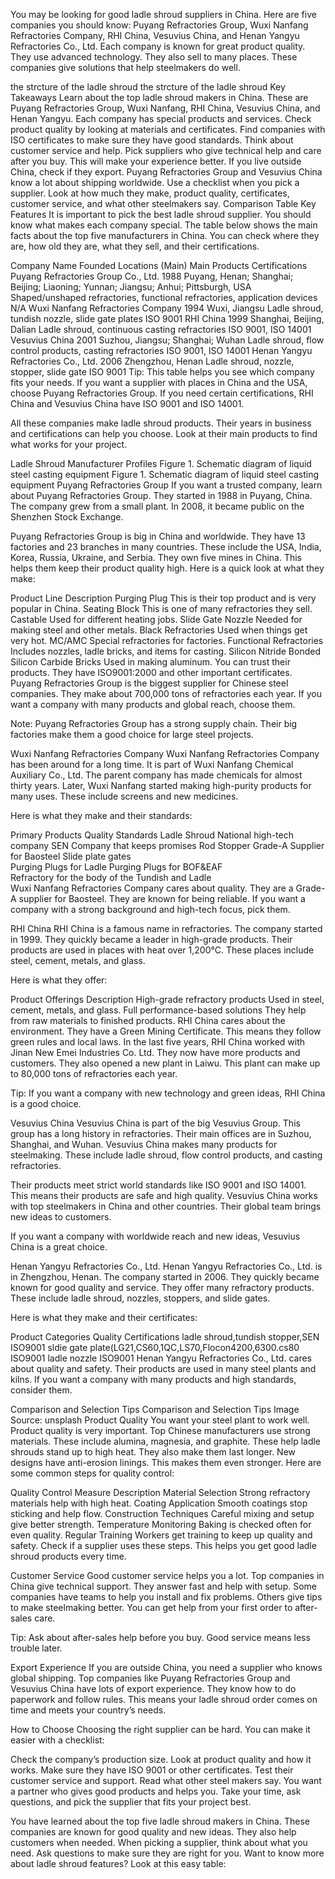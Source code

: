 You may be looking for good ladle shroud suppliers in China. Here are five companies you should know: Puyang Refractories Group, Wuxi Nanfang Refractories Company, RHI China, Vesuvius China, and Henan Yangyu Refractories Co., Ltd. Each company is known for great product quality. They use advanced technology. They also sell to many places. These companies give solutions that help steelmakers do well.

the strcture of the ladle shroud
the strcture of the ladle shroud
Key Takeaways
Learn about the top ladle shroud makers in China. These are Puyang Refractories Group, Wuxi Nanfang, RHI China, Vesuvius China, and Henan Yangyu. Each company has special products and services.
Check product quality by looking at materials and certificates. Find companies with ISO certificates to make sure they have good standards.
Think about customer service and help. Pick suppliers who give technical help and care after you buy. This will make your experience better.
If you live outside China, check if they export. Puyang Refractories Group and Vesuvius China know a lot about shipping worldwide.
Use a checklist when you pick a supplier. Look at how much they make, product quality, certificates, customer service, and what other steelmakers say.
Comparison Table
Key Features
It is important to pick the best ladle shroud supplier. You should know what makes each company special. The table below shows the main facts about the top five manufacturers in China. You can check where they are, how old they are, what they sell, and their certifications.

Company Name	Founded	Locations (Main)	Main Products	Certifications
Puyang Refractories Group Co., Ltd.	1988	Puyang, Henan; Shanghai; Beijing; Liaoning; Yunnan; Jiangsu; Anhui; Pittsburgh, USA	Shaped/unshaped refractories, functional refractories, application devices	N/A
Wuxi Nanfang Refractories Company	1994	Wuxi, Jiangsu	Ladle shroud, tundish nozzle, slide gate plates	ISO 9001
RHI China	1999	Shanghai, Beijing, Dalian	Ladle shroud, continuous casting refractories	ISO 9001, ISO 14001
Vesuvius China	2001	Suzhou, Jiangsu; Shanghai; Wuhan	Ladle shroud, flow control products, casting refractories	ISO 9001, ISO 14001
Henan Yangyu Refractories Co., Ltd.	2006	Zhengzhou, Henan	Ladle shroud, nozzle, stopper, slide gate	ISO 9001
Tip: This table helps you see which company fits your needs. If you want a supplier with places in China and the USA, choose Puyang Refractories Group. If you need certain certifications, RHI China and Vesuvius China have ISO 9001 and ISO 14001.

All these companies make ladle shroud products. Their years in business and certifications can help you choose. Look at their main products to find what works for your project.

Ladle Shroud Manufacturer Profiles
Figure 1. Schematic diagram of liquid steel casting equipment
Figure 1. Schematic diagram of liquid steel casting equipment
Puyang Refractories Group
If you want a trusted company, learn about Puyang Refractories Group. They started in 1988 in Puyang, China. The company grew from a small plant. In 2008, it became public on the Shenzhen Stock Exchange.

Puyang Refractories Group is big in China and worldwide.
They have 13 factories and 23 branches in many countries. These include the USA, India, Korea, Russia, Ukraine, and Serbia.
They own five mines in China. This helps them keep their product quality high.
Here is a quick look at what they make:

Product Line	Description
Purging Plug	This is their top product and is very popular in China.
Seating Block	This is one of many refractories they sell.
Castable	Used for different heating jobs.
Slide Gate Nozzle	Needed for making steel and other metals.
Black Refractories	Used when things get very hot.
MC/AMC	Special refractories for factories.
Functional Refractories	Includes nozzles, ladle bricks, and items for casting.
Silicon Nitride Bonded Silicon Carbide Bricks	Used in making aluminum.
You can trust their products. They have ISO9001:2000 and other important certificates. Puyang Refractories Group is the biggest supplier for Chinese steel companies. They make about 700,000 tons of refractories each year. If you want a company with many products and global reach, choose them.

Note: Puyang Refractories Group has a strong supply chain. Their big factories make them a good choice for large steel projects.

Wuxi Nanfang Refractories Company
Wuxi Nanfang Refractories Company has been around for a long time. It is part of Wuxi Nanfang Chemical Auxiliary Co., Ltd. The parent company has made chemicals for almost thirty years. Later, Wuxi Nanfang started making high-purity products for many uses. These include screens and new medicines.

Here is what they make and their standards:

Primary Products	Quality Standards
Ladle Shroud	National high-tech company
SEN	Company that keeps promises
Rod Stopper	Grade-A Supplier for Baosteel
Slide plate gates	
Purging Plugs for Ladle	
Purging Plugs for BOF&EAF	
Refractory for the body of the Tundish and Ladle	
Wuxi Nanfang Refractories Company cares about quality. They are a Grade-A supplier for Baosteel. They are known for being reliable. If you want a company with a strong background and high-tech focus, pick them.

RHI China
RHI China is a famous name in refractories. The company started in 1999. They quickly became a leader in high-grade products. Their products are used in places with heat over 1,200°C. These places include steel, cement, metals, and glass.

Here is what they offer:

Product Offerings	Description
High-grade refractory products	Used in steel, cement, metals, and glass.
Full performance-based solutions	They help from raw materials to finished products.
RHI China cares about the environment. They have a Green Mining Certificate. This means they follow green rules and local laws. In the last five years, RHI China worked with Jinan New Emei Industries Co. Ltd. They now have more products and customers. They also opened a new plant in Laiwu. This plant can make up to 80,000 tons of refractories each year.

Tip: If you want a company with new technology and green ideas, RHI China is a good choice.

Vesuvius China
Vesuvius China is part of the big Vesuvius Group. This group has a long history in refractories. Their main offices are in Suzhou, Shanghai, and Wuhan. Vesuvius China makes many products for steelmaking. These include ladle shroud, flow control products, and casting refractories.

Their products meet strict world standards like ISO 9001 and ISO 14001. This means their products are safe and high quality. Vesuvius China works with top steelmakers in China and other countries. Their global team brings new ideas to customers.

If you want a company with worldwide reach and new ideas, Vesuvius China is a great choice.

Henan Yangyu Refractories Co., Ltd.
Henan Yangyu Refractories Co., Ltd. is in Zhengzhou, Henan. The company started in 2006. They quickly became known for good quality and service. They offer many refractory products. These include ladle shroud, nozzles, stoppers, and slide gates.

Here is what they make and their certificates:

Product Categories	Quality Certifications
ladle shroud,tundish stopper,SEN	ISO9001
sldie gate plate(LG21,CS60,1QC,LS70,Flocon4200,6300.cs80	ISO9001
ladle nozzle	ISO9001
Henan Yangyu Refractories Co., Ltd. cares about quality and safety. Their products are used in many steel plants and kilns. If you want a company with many products and high standards, consider them.

Comparison and Selection Tips
Comparison and Selection Tips
Image Source: unsplash
Product Quality
You want your steel plant to work well. Product quality is very important. Top Chinese manufacturers use strong materials. These include alumina, magnesia, and graphite. These help ladle shrouds stand up to high heat. They also make them last longer. New designs have anti-erosion linings. This makes them even stronger. Here are some common steps for quality control:

Quality Control Measure	Description
Material Selection	Strong refractory materials help with high heat.
Coating Application	Smooth coatings stop sticking and help flow.
Construction Techniques	Careful mixing and setup give better strength.
Temperature Monitoring	Baking is checked often for even quality.
Regular Training	Workers get training to keep up quality and safety.
Check if a supplier uses these steps. This helps you get good ladle shroud products every time.

Customer Service
Good customer service helps you a lot. Top companies in China give technical support. They answer fast and help with setup. Some companies have teams to help you install and fix problems. Others give tips to make steelmaking better. You can get help from your first order to after-sales care.

Tip: Ask about after-sales help before you buy. Good service means less trouble later.

Export Experience
If you are outside China, you need a supplier who knows global shipping. Top companies like Puyang Refractories Group and Vesuvius China have lots of export experience. They know how to do paperwork and follow rules. This means your ladle shroud order comes on time and meets your country’s needs.

How to Choose
Choosing the right supplier can be hard. You can make it easier with a checklist:

Check the company’s production size.
Look at product quality and how it works.
Make sure they have ISO 9001 or other certificates.
Test their customer service and support.
Read what other steel makers say.
You want a partner who gives good products and helps you. Take your time, ask questions, and pick the supplier that fits your project best.

You have learned about the top five ladle shroud makers in China. These companies are known for good quality and new ideas. They also help customers when needed. When picking a supplier, think about what you need. Ask questions to make sure they are right for you. Want to know more about ladle shroud features? Look at this easy table:
